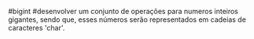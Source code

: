 #bigint
#desenvolver  um conjunto de operações para numeros inteiros gigantes, sendo que, esses números serão representados em cadeias de caracteres 'char'. 
